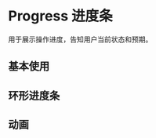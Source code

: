 # Progress 进度条

用于展示操作进度，告知用户当前状态和预期。

## 基本使用

<demo vue="./example/base.vue"></demo>

## 环形进度条

<demo vue="./example/circle.vue"></demo>

## 动画

<demo vue="./example/animation.vue"></demo>
